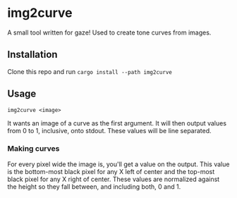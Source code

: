 # img2curve
A small tool written for gaze! Used to create tone curves from images.

## Installation
Clone this repo and run `cargo install --path img2curve`

## Usage
`img2curve <image>`

It wants an image of a curve as the first argument. It will then output values from 0 to 1, inclusive, onto stdout. These values will be line separated.

### Making curves
For every pixel wide the image is, you'll get a value on the output. This value is the bottom-most black pixel for any X left of center and the top-most black pixel for any X right of center. These values are normalized against the height so they fall between, and including both, 0 and 1.
